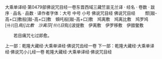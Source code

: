 大乘单译经·第0479部佛说咒目经一卷东晋西域三藏竺昙无兰译
· 经名 · 卷数 · 跋序
· 品名 · 品数 · 译作者字体：大号 中号 小号
佛说咒目经
佛说咒目经
　　颓[敲-高+口]敷般[敲-高+口]敷　頞吒般[敲-高+口]敷　鸠离敷　鸠离比敷　鸠罗鸠[卄/(日*鳥)]比敷　沙离莎[卄/(日*鳥)]波提敷　伊离敷　伊罗移敷　伊腊鳖敷

　　若目痛咒七过即愈。

上一部：乾隆大藏经·大乘单译经·佛说咒齿经一卷
下一部：乾隆大藏经·大乘单译经·佛说咒小儿经一卷
乾隆大藏经·大乘单译经·佛说咒目经